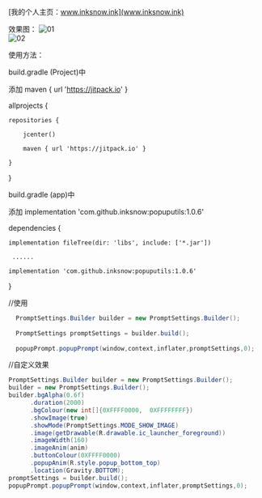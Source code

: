 

[我的个人主页：www.inksnow.ink](www.inksnow.ink)


效果图：
![01](https://github.com/inksnow/popuputils/blob/master/11.jpg)  
![02](https://github.com/inksnow/popuputils/blob/master/001.gif)  

使用方法：<br>  

build.gradle (Project)中  

添加   maven { url 'https://jitpack.io' }  

allprojects {  

    repositories {  
    
        jcenter()  
        
        maven { url 'https://jitpack.io' }  
        
    }  
    
}  

build.gradle (app)中  

添加   implementation 'com.github.inksnow:popuputils:1.0.6'  

dependencies {  

    implementation fileTree(dir: 'libs', include: ['*.jar'])  
    
     ......  
     
    implementation 'com.github.inksnow:popuputils:1.0.6'  
    
}  

 //使用  

```Java
  PromptSettings.Builder builder = new PromptSettings.Builder();  
  
  PromptSettings promptSettings = builder.build();  
  
  popupPrompt.popupPrompt(window,context,inflater,promptSettings,0);  
  ```
  
  //自定义效果  
  ```Java
PromptSettings.Builder builder = new PromptSettings.Builder(); 
builder = new PromptSettings.Builder();
builder.bgAlpha(0.6f)
        .duration(2000)
        .bgColour(new int[]{0XFFFF0000,  0XFFFFFFFF})
        .showImage(true)
        .showMode(PromptSettings.MODE_SHOW_IMAGE)
        .image(getDrawable(R.drawable.ic_launcher_foreground))
        .imageWidth(160)
        .imageAnim(anim)
        .buttonColour(0XFFFF0000)
        .popupAnim(R.style.popup_bottom_top)
        .location(Gravity.BOTTOM);
 promptSettings = builder.build();
popupPrompt.popupPrompt(window,context,inflater,promptSettings,0);
```
  

